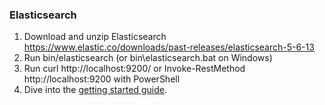 ### Elasticsearch

1. Download and unzip Elasticsearch https://www.elastic.co/downloads/past-releases/elasticsearch-5-6-13
1. Run bin/elasticsearch (or bin\elasticsearch.bat on Windows)
1. Run curl http://localhost:9200/ or Invoke-RestMethod http://localhost:9200 with PowerShell
1. Dive into the [getting started guide](https://www.elastic.co/guide/en/elasticsearch/reference/current/getting-started.html).